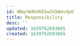 ```yaml
---
id: WNqrWdKVK65wJU5Wdv4pO
title: Responsibility
desc: ''
updated: 1639762693865
created: 1639762693865
---
```


